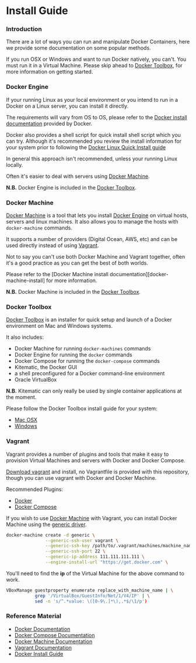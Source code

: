 # Install Guide

### Introduction

There are a lot of ways you can run and manipulate Docker Containers, here we
provide some documentation on some popular methods.

If you run OSX or Windows and want to run Docker natively, you can't. You must
run it in a Virtual Machine. Please skip ahead to [Docker Toolbox](#docker-toolbox), for more
information on getting started.

### Docker Engine

If your running Linux as your local environment or you intend to run in a Docker
on a Linux server, you can install it directly.

The requirements will vary from OS to OS, please refer to the
[Docker install documentation][docker-install] provided by Docker.

Docker also provides a shell script for quick install shell script which you can
try. Although it's recommended you review the install information for your
system prior to following the
[Docker Linux Quick Install guide](https://docs.docker.com/linux/step_one/)

In general this approach isn't recommended, unless your running Linux locally.

Often it's easier to deal with servers using [Docker Machine](#docker-machine).

**N.B.** Docker Engine is included in the [Docker Toolbox](#docker-toolbox).

### Docker Machine

[Docker Machine][docker-machine] is a tool that lets you install
[Docker Engine](#docker-engine) on virtual hosts, servers and linux machines. It
also allows you to manage the hosts with ```docker-machine``` commands.

It supports a number of providers (Digital Ocean, AWS, etc) and can be used
directly instead of using [Vagrant](#vagrant).

Not to say you can't use both Docker Machine and Vagrant together, often it's a
good practice as you can get the best of both worlds.

Please refer to the
[Docker Machine install documentation][docker-machine-install] for more
information.

**N.B.** Docker Machine is included in the [Docker Toolbox](#docker-toolbox).

### Docker Toolbox

[Docker Toolbox][docker-toolbox] is an installer for quick setup and launch of a
Docker environment on Mac and Windows systems.

It also includes:

* Docker Machine for running ```docker-machines``` commands
* Docker Engine for running the ```docker``` commands
* Docker Compose for running the ```docker-compose``` commands
* Kitematic, the Docker GUI
* a shell preconfigured for a Docker command-line environment
* Oracle VirtualBox

**N.B.** Kitematic can only really be used by single container applications at
  the moment.

Please follow the Docker Toolbox install guide for your system:

* [Mac OSX](https://docs.docker.com/mac/step_one)
* [Windows](https://docs.docker.com/windows/step_one)

### Vagrant

Vagrant provides a number of plugins and tools that make it easy to provision
Virtual Machines and servers with Docker and Docker Compose.

[Download vagrant](https://www.vagrantup.com/downloads.html) and install, no
 Vagrantfile is provided with this repository, though you can use vagrant with
 Docker and Docker Machine.
 
 Recommended Plugins:
 
* [Docker](https://www.vagrantup.com/docs/provisioning/docker.html)
* [Docker Compose](https://github.com/leighmcculloch/vagrant-docker-compose)


If you wish to use [Docker Machine](#docker-machine) with Vagrant, you can
install Docker Machine using the
[generic driver](https://docs.docker.com/machine/drivers/generic/).


```bash
docker-machine create -d generic \
               --generic-ssh-user vagrant \
               --generic-ssh-key /path/to/.vagrant/machines/machine_name/virtualbox/private_key \
               --generic-ssh-port 22 \
               --generic-ip-address 111.111.111.111 \
               --engine-install-url "https://get.docker.com" \
```

You'll need to find the **ip** of the Virtual Machine for the above command to
work.

```bash
VBoxManage guestproperty enumerate replace_with_machine_name | \
           grep '/VirtualBox/GuestInfo/Net/1/V4/IP' | \
           sed -n 's/^.*value: \([0-9\.]*\),.*$/\1/p')
```

### Reference Material

* [Docker Documentation][docker-docs]
* [Docker Compose Documentation][docker-compose-docs]
* [Docker Machine Documentation][docker-machine-docs]
* [Vagrant Documentation][vagrant-docs]
* [Docker Install Guide][docker-install]

[docker]: https://docker.com
[docker-docs]: https://docs.docker.com 
[docker-compose]: https://www.docker.com/products/docker-compose
[docker-compose-docs]: https://docs.docker.com/compose
[docker-machine]: https://www.docker.com/products/docker-machine
[docker-machine-docs]: https://docs.docker.com/machine/
[docker-swarm]: https://www.docker.com/products/docker-swarm
[docker-swarm-docs]: https://docs.docker.com/swarm/
[docker-install]: https://docs.docker.com/engine/installation
[docker-toolbox]: https://docs.docker.com/toolbox/overview/
[vagrant-docs]: https://www.vagrantup.com/docs/
